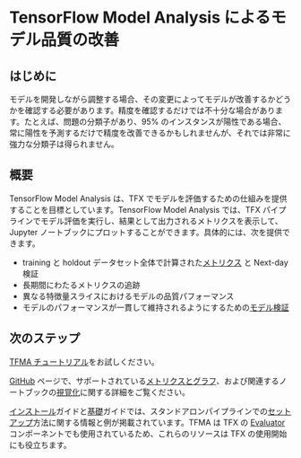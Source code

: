 # TensorFlow Model Analysis によるモデル品質の改善

## はじめに

モデルを開発しながら調整する場合、その変更によってモデルが改善するかどうかを確認する必要があります。精度を確認するだけでは不十分な場合があります。たとえば、問題の分類子があり、95% のインスタンスが陽性である場合、常に陽性を予測するだけで精度を改善できるかもしれませんが、それでは非常に強力な分類子は得られません。

## 概要

TensorFlow Model Analysis は、TFX でモデルを評価するための仕組みを提供することを目標としています。TensorFlow Model Analysis では、TFX パイプラインでモデル評価を実行し、結果として出力されるメトリクスを表示して、Jupyter ノートブックにプロットすることができます。具体的には、次を提供できます。

- training と holdout データセット全体で計算された[メトリクス](../model_analysis/metrics) と Next-day 検証
- 長期間にわたるメトリクスの追跡
- 異なる特徴量スライスにおけるモデルの品質パフォーマンス
- モデルのパフォーマンスが一貫して維持されるようにするための[モデル検証](../model_analysis/model_validations)

## 次のステップ

[TFMA チュートリアル](../tutorials/model_analysis/tfma_basic)をお試しください。

[GitHub](https://github.com/tensorflow/model-analysis) ページで、サポートされている[メトリクスとグラフ](../model_analysis/metrics)、および関連するノートブックの[視覚化](../model_analysis/visualizations)に関する詳細をご覧ください。

[インストール](../model_analysis/install)ガイドと[基礎](../model_analysis/get_started)ガイドでは、スタンドアロンパイプラインでの[セットアップ](../model_analysis/setup)方法に関する情報と例が掲載されています。TFMA は TFX の [Evaluator](evaluator.md) コンポーネントでも使用されているため、これらのリソースは TFX の使用開始にも役立ちます。
